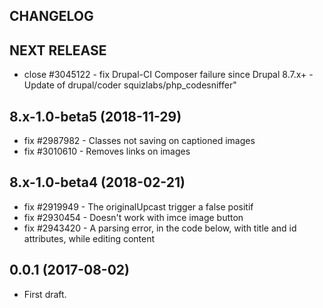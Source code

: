 CHANGELOG
---------

## NEXT RELEASE
 - close #3045122 - fix Drupal-CI Composer failure since Drupal 8.7.x+ - Update of drupal/coder squizlabs/php_codesniffer"

## 8.x-1.0-beta5 (2018-11-29)
 - fix #2987982 - Classes not saving on captioned images
 - fix #3010610 - Removes links on images

## 8.x-1.0-beta4 (2018-02-21)
 - fix #2919949 - The originalUpcast trigger a false positif
 - fix #2930454 - Doesn't work with imce image button
 - fix #2943420 - A parsing error, in the code below, with title and id attributes, while editing content

## 0.0.1 (2017-08-02)
 - First draft.
